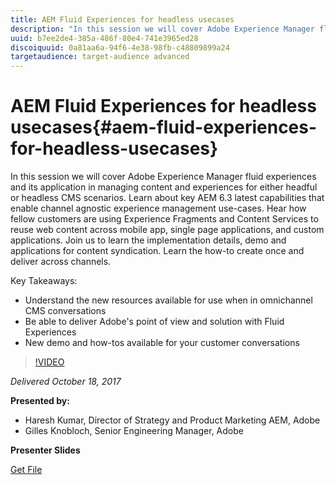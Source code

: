 ```yaml
---
title: AEM Fluid Experiences for headless usecases
description: "In this session we will cover Adobe Experience Manager fluid experiences and its application in managing content and experiences for either headful or headless CMS scenarios. Learn about key AEM 6.3 latest capabilities that enable channel agnostic experience management use-cases. Hear how fellow customers are using Experience Fragments and Content Services to reuse web content across mobile app, single page applications, and custom applications. Join us to learn the implementation details, demo and applications for content syndication. Learn the how-to create once and deliver across channels."
uuid: b7ee2de4-385a-486f-80e4-741e3965ed28
discoiquuid: 0a81aa6a-94f6-4e38-98fb-c48809899a24
targetaudience: target-audience advanced
---
```


# AEM Fluid Experiences for headless usecases{#aem-fluid-experiences-for-headless-usecases}

In this session we will cover Adobe Experience Manager fluid experiences and its application in managing content and experiences for either headful or headless CMS scenarios. Learn about key AEM 6.3 latest capabilities that enable channel agnostic experience management use-cases. Hear how fellow customers are using Experience Fragments and Content Services to reuse web content across mobile app, single page applications, and custom applications. Join us to learn the implementation details, demo and applications for content syndication. Learn the how-to create once and deliver across channels. 

Key Takeaways: 

* Understand the new resources available for use when in omnichannel CMS conversations
* Be able to deliver Adobe's point of view and solution with Fluid Experiences
* New demo and how-tos available for your customer conversations 

>[!VIDEO](https://video.tv.adobe.com/v/20495/?quality=9)

*Delivered October 18, 2017*

**Presented by:**

* Haresh Kumar, Director of Strategy and Product Marketing AEM, Adobe
* Gilles Knobloch, Senior Engineering Manager, Adobe

**Presenter Slides**

[Get File](assets/gems-fluid-experiencesoct1617.pdf)
<!--
[Get back to the Overview](https://helpx.adobe.com/experience-manager/kt/eseminars/gems/aem-index.html)
-->

